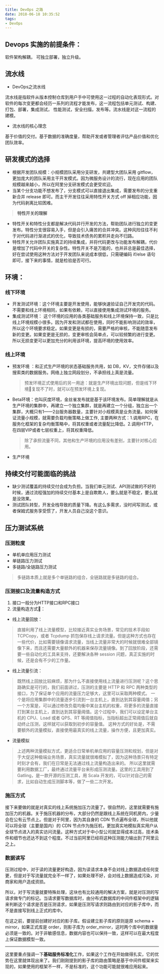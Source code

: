 ```yaml
---
title: DevOps 之路
date: 2018-06-18 10:35:52
tags: 
- DevOps
---
```


## Devops 实施的前提条件：

软件架构解耦， 可独立部署，独立升级。

## 流水线

* DevOps之流水线

 流水线是指软件从版本控制仓库到用户手中可使用这一过程的自动化表现形式。对软件的每次变更都会经历一系列的流程才能发布，这一流程包括单元测试、构建、打包、部署，集成测试， 性能测试，安全扫描，发布等。流水线是对这一流程的建模。

* 流水线的核心理念

 基于价值的交付。基于数据的准确度量，帮助开发或者管理者评估产品价值和优化团队效率。

## 研发模式的选择

* 根据开发团队规模：小规模团队采用分支研发，共建型大团队采用 gitflow，更加庞大的团队采用主干开发模式。因为微服务设计的流行，现在应用的团队规模越来越小，所以在阿里分支研发模式会更受欢迎。
* 当某个分支功能不想发布了，分支模式可以直接退出集成，需要发布的分支重新合并 release 即可。而主干开发往往采用特性开关方式 off 掉相应功能，因为代码剥离比较困难。

> **特性开关的理解**
* 特性开关和特性分支都是解决代码并行开发的方法，帮助团队进行独立的变更发布。特性分支很容易入手，但是会引入痛苦的合并冲突。这种风险往往不利于对代码进行渐进式的优化，导致技术债务的累积并走向不归路。
* 特性开关允许团队实施真正的持续集成，并将代码更改与功能发布解耦，代价是增加了代码中开关的复杂性。特性开关不是万能的，也并非总是最佳选择，好在尝试使用这种方法对于开发团队来说成本很低，只需硬编码 if/else 语句即可，接下来的事情，就是检验是否可行。

## 环境：

### 线下环境

* 开发测试环境：这个环境主要是开发使用，能够快速验证自己开发完的代码。不需要和线上环境相同，如果有依赖，可以直接使用集成测试环境的服务。
* 集成测试环境： 这个环境的应用的各类基础服务和线上环境保持一致，只是比线上环境规模小很多。因为开发和测试都在使用，同时不能影响测试的效率，所以这个环境要求稳定。如果变更是有损的，需要严格的审核，不能随意发布新的变更。如果变更是无损的，变更审核会简单点，可以较频繁的进行变更。所以无损变更可以更加充分的利用该环境，提高环境的使用效率。

### 线上环境

* 预发环境 ：和正式生产环境的状态基础服务共用，如 DB，KV，文件存储以及搜索类的数据服务。网络上独立网段划分，不承担线上真是流量。
  >预发环境正式使用后的另一用途：就是生产环境出现问题，但是线下环境复现不了时，就可以在预发环境上复现。
* Beta环境：也叫灰度环境，金丝雀发布就是基于该环境发布。简单理解就是从生产环境的集群中，再建立一个独立集群，就是再建立一个分组，独立出一个集群，大概只有1——2台服务器数量，主要针对小规模真是业务流量。如何保证流量小规模，就需要负载均衡策略上做工作, 主要两种方式：1.调用RPC，在服务化框架的复杂均衡策略中，将其权重或者流量配比降低。2.调用HTTP，在四层VIP或者七层权重上，将其权重降低。
  > 除了承担流量不同，其他和生产环境的应用没有差别，主要针对核心应用。
* 生产环境

## 持续交付可能面临的挑战

* 缺少测试覆盖的持续交付会成为负担。当我们单元测试、API测试做的不好的时候，通过流程强加的持续交付基本上是自欺欺人，要么就是不稳定，要么就是没效果。
* 测试团队转型，开发全栈导致的质量下降。有这么多需求，没时间写测试，或者保姆式服务享受惯了，开发人员自己没这个意识。

## 压力测试系统

### 压测粒度

* 单机单应用压力测试
* 单链路压力测试
* 多链路/全链路压力测试
 > 多链路本质上就是多个单链路的组合，全链路就是多链路的组合。

### 压测接口及流量构造方式

1. 接口一般分为HTTP接口和RPC接口
2. 流量构造方式：
* 线上流量回放：
> 直接利用了线上流量模型，比较接近真实业务场景，常见的技术手段如 TCPCopy，或者 Tcpdump 抓包保存线上请求流量。但是这种方式也存在一些代价，比如需要镜像请求流量，当线上流量非常大的时候就很难全部镜像下来，而且还需要大量额外的机器来保存流量镜像。到了回放阶段，还需要一些自动化的工具来支持，还要解决各种 session 问题，真正实施的时候，还是会有不少的工作量。
* 线上流量引流：
> 既然线上回放比较麻烦，那为什么不直接使用线上流量进行压测呢？这个思路确实是可行的，我们前面讲过，压测的主要是 HTTP 和 RPC 两种类型的接口，为了保证单个应用的流量压力足够大，这里可以采取两种模式。
  > 一个是将应用集群中的流量逐步引流到一台主机上，直到达到其容量阈值；另一个方案是，可以通过修改负载均衡中某台主机的权重，将更多的流量直接打到某台主机上，直到达到其容量阈值。这个过程中，我们可以设定单台主机的 CPU、Load 或者 QPS、RT 等阈值指标，当指标超出正常阈值后就自动终止压测，这样就可以获取到初步的容量值。
  > 这种方式的好处是，不需要额外的流量模拟，直接使用最真实的线上流量，操作方便，且更加真实。
* 流量模拟
> 上述两种流量模拟方式，更适合日常单机单应用的容量压测和规划，但是对于大促这种极端业务场景，真实流量就很难模拟了，因为这种场景只有特定时刻才会有，我们在日常是无法通过线上流量构造出来的。
> 所以这里就需要利用数据工厂，最终通过流量平台来形成压测流量。这里的工具用到了 Gatling，是一款开源的压测工具，用 Scala 开发的，可以针对自己的需求，比如自动生成压测脚本等，做了一些二次开发。

### 施压方式

接下来要做的就是对真实的线上系统施加压力流量了。很自然的，这里就需要有施加压力的机器。关于施压机器的分布，大部分仍然是跟线上系统在同机房内，少量会在公有云节点上。但是对于阿里，因为其自身的 CDN 节点遍布全球，所以他就可以将全球（主要是国内）的 CDN 节点作为施压机，更加真实地模拟真实用户从全球节点进入的真实访问流量。这种方式对于中小型公司就显得成本过高，技术条件和细节也还达不到这个程度。不过当前阿里已经将这种压测能力输出到了阿里云之上。

### 数据读写

压测过程中，对于读的流量更好构造，因为读请求本身不会对线上数据造成任何变更，但是对于写流量就完全不一样了，如果处理不好，会对线上数据造成污染，对商家和用户造成资损。

所以，对于写流量就要特殊处理，这块也有比较通用的解决方案，就是对压测的写请求做专门的标记。当请求要写数据库时，由分布式数据库的中间件框架中的逻辑来判断这个请求是否是压测请求，如果是压测写请求则路由到对应的影子库中，而不是直接写到线上正式的库中。

在这之前，要提前创建好对应的影子库。假设建立影子库的原则是原 schema + mirror，如果正式库是 order，则影子库为 order_mirror，这时两个库中的数据量必须是一致的。对于非敏感信息，数据内容也可以保持一致，这样可以在最大程度上保证数据模型一致。

---
这里要重点强调一下**基础服务标准化**工作，如果这个工作在开始做得扎实，它的优势在这里就体现出来了。我们刚刚提到的影子库的路由策略是基于中间件框架来实现的，如果使用的框架不一样，不是标准的，这个功能可能就很难应用起来。